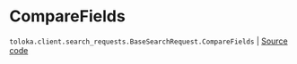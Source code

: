 # CompareFields
`toloka.client.search_requests.BaseSearchRequest.CompareFields` | [Source code](https://github.com/Toloka/toloka-kit/blob/v1.2.3/src/client/search_requests.py#L174)

